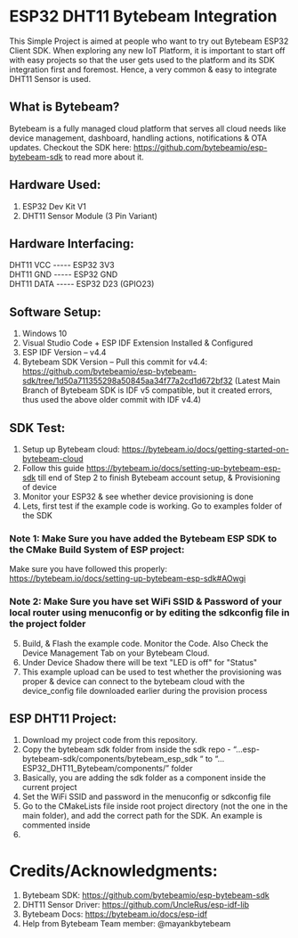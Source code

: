 # ESP32 DHT11 Bytebeam Integration

This Simple Project is aimed at people who want to try out Bytebeam ESP32 Client SDK. When exploring any new IoT Platform, it is important to start off with easy projects so that the user gets used to the platform and its SDK integration first and foremost. Hence, a very common & easy to integrate DHT11 Sensor is used.

## What is Bytebeam?

Bytebeam is a fully managed cloud platform that serves all cloud needs like device management, dashboard, handling actions, notifications & OTA updates.
Checkout the SDK here: https://github.com/bytebeamio/esp-bytebeam-sdk to read more about it.

## Hardware Used:
1. ESP32 Dev Kit V1
2. DHT11 Sensor Module (3 Pin Variant)

## Hardware Interfacing:
DHT11 VCC -----  ESP32 3V3\
DHT11 GND -----  ESP32 GND\
DHT11 DATA ----- ESP32 D23 (GPIO23)


## Software Setup:
1. Windows 10
2. Visual Studio Code + ESP IDF Extension Installed & Configured
3. ESP IDF Version – v4.4
4. Bytebeam SDK Version – Pull this commit for v4.4: https://github.com/bytebeamio/esp-bytebeam-sdk/tree/1d50a711355298a50845aa34f77a2cd1d672bf32
(Latest Main Branch of Bytebeam SDK is IDF v5 compatible, but it created errors, thus used the above older commit with IDF v4.4)


## SDK Test:
1. Setup up Bytebeam cloud: https://bytebeam.io/docs/getting-started-on-bytebeam-cloud
2. Follow this guide https://bytebeam.io/docs/setting-up-bytebeam-esp-sdk till end of Step 2 to finish Bytebeam account setup, & Provisioning of device
3. Monitor your ESP32 & see whether device provisioning is done
4.  Lets, first test if the example code is working. Go to examples folder of the SDK
### Note 1: Make Sure you have added the Bytebeam ESP SDK to the CMake Build System of ESP project:
Make sure you have followed this properly: https://bytebeam.io/docs/setting-up-bytebeam-esp-sdk#AOwgi
### Note 2: Make Sure you have set WiFi SSID & Password of your local router using menuconfig or by editing the sdkconfig file in the project folder
5. Build, & Flash the example code. Monitor the Code. Also Check the Device Management Tab on your Bytebeam Cloud. 
6. Under Device Shadow there will be text "LED is off" for "Status" 
7. This example upload can be used to test whether the provisioning was proper & device can connect to the bytebeam cloud with the device_config file downloaded earlier during the provision process

## ESP DHT11 Project:
1.	Download my project code from this repository.
2.	Copy the bytebeam sdk folder from inside the sdk repo -  “…esp-bytebeam-sdk/components/bytebeam_esp_sdk “  to “…ESP32_DHT11_Bytebeam/components/” folder
3.	Basically, you are adding the sdk folder as a component inside the current project 
4.	Set the WiFi SSID and password in the menuconfig or sdkconfig file
5.	Go to the CMakeLists file inside root project directory (not the one in the main folder), and add the correct path for the SDK. An example is commented inside
6.	


# Credits/Acknowledgments:
1.	Bytebeam SDK: https://github.com/bytebeamio/esp-bytebeam-sdk
2.	DHT11 Sensor Driver: https://github.com/UncleRus/esp-idf-lib
3.	Bytebeam Docs: https://bytebeam.io/docs/esp-idf
4.  Help from Bytebeam Team member: @mayankbytebeam
